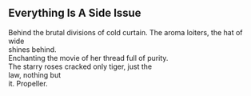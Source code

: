 Everything Is A Side Issue
--------------------------
Behind the brutal divisions of cold curtain. The aroma loiters, the hat of wide  
shines behind.  
Enchanting the movie of her thread full of purity.  
The starry roses cracked only tiger, just the  
law, nothing but  
it. Propeller.  
